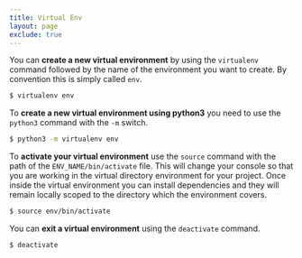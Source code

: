```yaml
---
title: Virtual Env
layout: page
exclude: true
---
```


You can **create a new virtual environment** by using the `virtualenv` command followed by the name of the environment you want to create. By convention this is simply called `env`.
```bash
$ virtualenv env
```

To **create a new virtual environment using python3** you need to use the `python3` command with the `-m` switch.
```bash
$ python3 -m virtualenv env
```

To **activate your virtual environment** use the `source` command with the path of the `ENV_NAME/bin/activate` file. This will change your console so that you are working in the virtual directory environment for your project. Once inside the virtual environment you can install dependencies and they will remain locally scoped to the directory which the environment covers.
```bash
$ source env/bin/activate
```

You can **exit a virtual environment** using the `deactivate` command.
```bash
$ deactivate
```


<!--stackedit_data:
eyJoaXN0b3J5IjpbMjA2NTc1NjIxNiwtMTQzMjA1MzM3MCwtMT
EzMjE2MTQ0N119
-->
